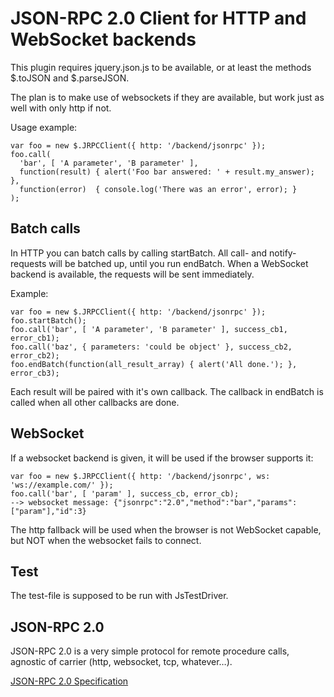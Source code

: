JSON-RPC 2.0 Client for HTTP and WebSocket backends
===================================================

This plugin requires jquery.json.js to be available, or at least the methods $.toJSON and
$.parseJSON.

The plan is to make use of websockets if they are available, but work just as well with only
http if not.

Usage example:

    var foo = new $.JRPCClient({ http: '/backend/jsonrpc' });
    foo.call(
      'bar', [ 'A parameter', 'B parameter' ],
      function(result) { alert('Foo bar answered: ' + result.my_answer); },
      function(error)  { console.log('There was an error', error); }
    );


Batch calls
-----------

In HTTP you can batch calls by calling startBatch.  All call- and notify-requests will be batched
up, until you run endBatch.  When a WebSocket backend is available, the requests will be sent
immediately.

Example:

    var foo = new $.JRPCClient({ http: '/backend/jsonrpc' });
    foo.startBatch();
    foo.call('bar', [ 'A parameter', 'B parameter' ], success_cb1, error_cb1);
    foo.call('baz', { parameters: 'could be object' }, success_cb2, error_cb2);
    foo.endBatch(function(all_result_array) { alert('All done.'); }, error_cb3);


Each result will be paired with it's own callback.  The callback in endBatch is called when all
other callbacks are done.


WebSocket
---------

If a websocket backend is given, it will be used if the browser supports it:

    var foo = new $.JRPCClient({ http: '/backend/jsonrpc', ws: 'ws://example.com/' });
    foo.call('bar', [ 'param' ], success_cb, error_cb);
    --> websocket message: {"jsonrpc":"2.0","method":"bar","params":["param"],"id":3}


The http fallback will be used when the browser is not WebSocket capable, but NOT when the
websocket fails to connect.


Test
----

The test-file is supposed to be run with JsTestDriver.


JSON-RPC 2.0
------------

JSON-RPC 2.0 is a very simple protocol for remote procedure calls, agnostic of carrier (http,
websocket, tcp, whatever…).

[JSON-RPC 2.0 Specification](http://www.jsonrpc.org/specification)
